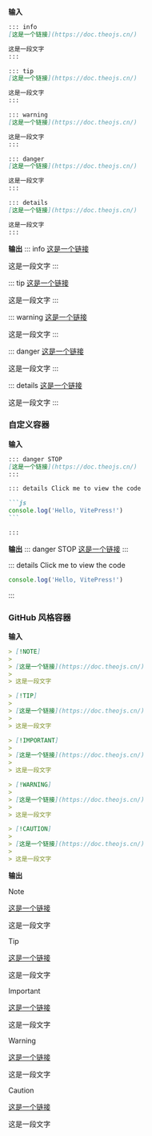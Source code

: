 <style lang="scss" scoped>
@use '@theojs/lumen/doc-blocks-border' 
</style>

**输入**

```md
::: info
[这是一个链接](https://doc.theojs.cn/)

这是一段文字
:::

::: tip
[这是一个链接](https://doc.theojs.cn/)

这是一段文字
:::

::: warning
[这是一个链接](https://doc.theojs.cn/)

这是一段文字
:::

::: danger
[这是一个链接](https://doc.theojs.cn/)

这是一段文字
:::

::: details
[这是一个链接](https://doc.theojs.cn/)

这是一段文字
:::
```

**输出**
::: info
[这是一个链接](https://doc.theojs.cn/)

这是一段文字
:::

::: tip
[这是一个链接](https://doc.theojs.cn/)

这是一段文字
:::

::: warning
[这是一个链接](https://doc.theojs.cn/)

这是一段文字
:::

::: danger
[这是一个链接](https://doc.theojs.cn/)

这是一段文字
:::

::: details
[这是一个链接](https://doc.theojs.cn/)

这是一段文字
:::

### 自定义容器

**输入**

````md
::: danger STOP
[这是一个链接](https://doc.theojs.cn/)
:::

::: details Click me to view the code

```js
console.log('Hello, VitePress!')
```

:::
````

**输出**
::: danger STOP
[这是一个链接](https://doc.theojs.cn/)
:::

::: details Click me to view the code

```js
console.log('Hello, VitePress!')
```

:::

### GitHub 风格容器

**输入**

```md
> [!NOTE]
>
> [这是一个链接](https://doc.theojs.cn/)
>
> 这是一段文字

> [!TIP]
>
> [这是一个链接](https://doc.theojs.cn/)
>
> 这是一段文字

> [!IMPORTANT]
>
> [这是一个链接](https://doc.theojs.cn/)
>
> 这是一段文字

> [!WARNING]
>
> [这是一个链接](https://doc.theojs.cn/)
>
> 这是一段文字

> [!CAUTION]
>
> [这是一个链接](https://doc.theojs.cn/)
>
> 这是一段文字
```

**输出**

> [!NOTE]
>
> [这是一个链接](https://doc.theojs.cn/)
>
> 这是一段文字

> [!TIP]
>
> [这是一个链接](https://doc.theojs.cn/)
>
> 这是一段文字

> [!IMPORTANT]
>
> [这是一个链接](https://doc.theojs.cn/)
>
> 这是一段文字

> [!WARNING]
>
> [这是一个链接](https://doc.theojs.cn/)
>
> 这是一段文字

> [!CAUTION]
>
> [这是一个链接](https://doc.theojs.cn/)
>
> 这是一段文字
